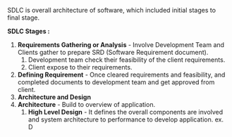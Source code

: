 
SDLC  is overall architecture of software, which included initial stages to final stage.

**SDLC Stages :**
1. **Requirements Gathering or Analysis** - Involve Development  Team and Clients gather to prepare SRD (Software Requirement document).
	1. Development team check their feasibility of the client requirements.
	2. Client expose to their requirements.
2. **Defining Requirement** - Once cleared requirements and feasibility, and completed documents to development team and get approved from client.
3. **Architecture and Design** 
4. 
	**Architecture** - Build to overview of application.
	1.  **High Level Design** - It defines the overall components are involved and system architecture to performance  to develop application. ex. D